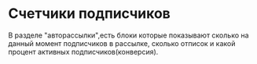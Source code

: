 # Счетчики подписчиков

В разделе "авторассылки",есть блоки которые показывают сколько на данный момент подписчиков в рассылке, сколько отписок и какой процент активных подписчиков(конверсия).

<figure><img src="../../.gitbook/assets/image (70).png" alt=""><figcaption></figcaption></figure>
